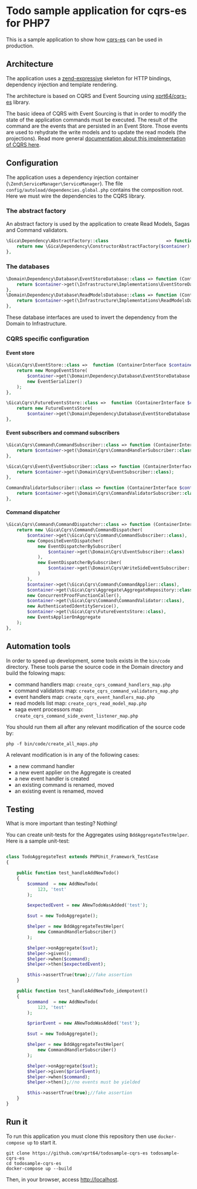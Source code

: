 # Todo sample application for cqrs-es for PHP7 #
This is a sample application to show how [cqrs-es](https://github.com/xprt64/cqrs-es "cqrs-es on github") can be used in production.

## Architecture ##

The application uses a [zend-expressive](https://zendframework.github.io/zend-expressive/ "https://zendframework.github.io/zend-expressive/") skeleton for HTTP bindings, dependency injection and template rendering.

The architecture is based on CQRS and Event Sourcing using [xprt64/cqrs-es](https://github.com/xprt64/cqrs-es "cqrs-es on github") library.

The basic ideea of CQRS with Event Sourcing is that in order to modify the state of the application commands must be executed.
The result of the command are the events that are persisted in an Event Store.
Those events are used to rehydrate the write models and to update the read models (the projections).
Read more general [documentation about this implementation of CQRS here](https://github.com/xprt64/cqrs-es/blob/master/DOCUMENTATION.md).

## Configuration ##
The application uses a dependency injection container (`\Zend\ServiceManager\ServiceManager`).
The file `config/autoload/dependencies.global.php` contains the composition root.
Here we must wire the dependencies to the CQRS library.

### The abstract factory ###

An abstract factory is used by the application to create Read Models, Sagas and Command validators.
```php
\Gica\Dependency\AbstractFactory::class                      => function (\Interop\Container\ContainerInterface $container) {
    return new \Gica\Dependency\ConstructorAbstractFactory($container);
},
```

### The databases ###

```php
\Domain\Dependency\Database\EventStoreDatabase::class => function (ContainerInterface $container) {
    return $container->get(\Infrastructure\Implementations\EventStoreDatabase::class);
},
\Domain\Dependency\Database\ReadModelsDatabase::class => function (ContainerInterface $container) {
    return $container->get(\Infrastructure\Implementations\ReadModelsDatabase::class);
},
```

These database interfaces are used to invert the dependency from the Domain to Infrastructure.

### CQRS specific configuration ###

#### Event store ####
```php
\Gica\Cqrs\EventStore::class =>  function (ContainerInterface $container) {
    return new MongoEventStore(
        $container->get(\Domain\Dependency\Database\EventStoreDatabase::class)->selectCollection('eventStore'),
        new EventSerializer()
    );
},

\Gica\Cqrs\FutureEventsStore::class =>  function (ContainerInterface $container) {
    return new FutureEventsStore(
        $container->get(\Domain\Dependency\Database\EventStoreDatabase::class)->selectCollection('futureEventStore'));
},
```

#### Event subscribers and command subscribers ####

```php
\Gica\Cqrs\Command\CommandSubscriber::class => function (ContainerInterface $container) {
    return $container->get(\Domain\Cqrs\CommandHandlerSubscriber::class);
},

\Gica\Cqrs\Event\EventSubscriber::class => function (ContainerInterface $container) {
    return $container->get(\Domain\Cqrs\EventSubscriber::class);
},

CommandValidatorSubscriber::class => function (ContainerInterface $container) {
    return $container->get(\Domain\Cqrs\CommandValidatorSubscriber::class);
},
```

#### Command dispatcher ####

```php
\Gica\Cqrs\Command\CommandDispatcher::class => function (ContainerInterface $container) {
    return new \Gica\Cqrs\Command\CommandDispatcher(
        $container->get(\Gica\Cqrs\Command\CommandSubscriber::class),
        new CompositeEventDispatcher(
            new EventDispatcherBySubscriber(
                $container->get(\Domain\Cqrs\EventSubscriber::class)
            ),
            new EventDispatcherBySubscriber(
                $container->get(\Domain\Cqrs\WriteSideEventSubscriber::class)
            )
        ),
        $container->get(\Gica\Cqrs\Command\CommandApplier::class),
        $container->get(\Gica\Cqrs\Aggregate\AggregateRepository::class),
        new ConcurrentProofFunctionCaller(),
        $container->get(\Gica\Cqrs\Command\CommandValidator::class),
        new AuthenticatedIdentityService(),
        $container->get(\Gica\Cqrs\FutureEventsStore::class),
        new EventsApplierOnAggregate
    );
},
```

## Automation tools ##
In order to speed up development, some tools exists in the `bin/code` directory.
These tools parse the source code in the Domain directory and build the folowing maps:
- command handlers map: `create_cqrs_command_handlers_map.php`
- command validators map: `create_cqrs_command_validators_map.php`
- event handlers map: `create_cqrs_event_handlers_map.php`
- read models list map: `create_cqrs_read_model_map.php`
- saga event processors map: `create_cqrs_command_side_event_listener_map.php`

You should run them all after any relevant modification of the source code by:
```
php -f bin/code/create_all_maps.php
```

A relevant modification is in any of the following cases:
- a new command handler
- a new event applier on the Aggregate is created
- a new event handler is created
- an existing command is renamed, moved
- an existing event is renamed, moved

## Testing ##
What is more important than testing? Nothing!

You can create unit-tests for the Aggregates using `BddAggregateTestHelper`.
Here is a sample unit-test:
```php

class TodoAggregateTest extends PHPUnit_Framework_TestCase
{

    public function test_handleAddNewTodo()
    {
        $command  = new AddNewTodo(
            123, 'test'
        );

        $expectedEvent = new ANewTodoWasAdded('test');

        $sut = new TodoAggregate();

        $helper = new BddAggregateTestHelper(
            new CommandHandlerSubscriber()
        );

        $helper->onAggregate($sut);
        $helper->given();
        $helper->when($command);
        $helper->then($expectedEvent);

        $this->assertTrue(true);//fake assertion
    }

    public function test_handleAddNewTodo_idempotent()
    {
        $command  = new AddNewTodo(
            123, 'test'
        );

        $priorEvent = new ANewTodoWasAdded('test');

        $sut = new TodoAggregate();

        $helper = new BddAggregateTestHelper(
            new CommandHandlerSubscriber()
        );

        $helper->onAggregate($sut);
        $helper->given($priorEvent);
        $helper->when($command);
        $helper->then();//no events must be yielded

        $this->assertTrue(true);//fake assertion
    }
}
```

## Run it ##

To run this application you must clone this repository then use `docker-compose up` to start it.

```
git clone https://github.com/xprt64/todosample-cqrs-es todosample-cqrs-es
cd todosample-cqrs-es
docker-compose up --build
```

Then, in your browser, access [http://localhost](http://localhost).

